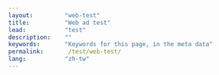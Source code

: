 ```yaml
---
layout:         "web-test"
title:          "Web ad test"
lead:           "test"
description:    ""
keywords:       "Keywords for this page, in the meta data"
permalink:       /test/web-test/
lang:           "zh-tw"
---
```

